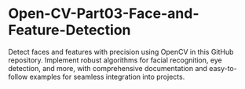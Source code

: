 # Open-CV-Part03-Face-and-Feature-Detection
Detect faces and features with precision using OpenCV in this GitHub repository. Implement robust algorithms for facial recognition, eye detection, and more, with comprehensive documentation and easy-to-follow examples for seamless integration into projects.
